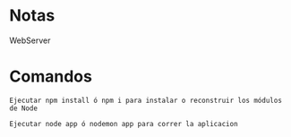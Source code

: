 # Notas
WebServer

# Comandos

```
Ejecutar npm install ó npm i para instalar o reconstruir los módulos de Node

Ejecutar node app ó nodemon app para correr la aplicacion

```

